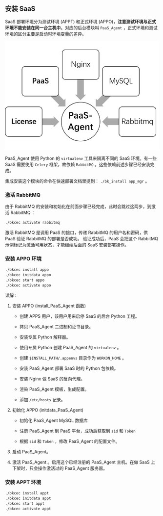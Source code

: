 ## 安装 SaaS

SaaS 部署环境分为测试环境 (APPT) 和正式环境 (APPO)，**注意测试环境与正式环境不能安装在同一台主机中**。对应的后台模块叫 `PaaS_Agent` ，正式环境和测试环境的区分主要是启动时环境变量的差异。


![Paas-Agent依赖简图](../../assets/PaaS_Agent_depends.png)

PaaS_Agent 使用 Python 的 `virtualenv` 工具来隔离不同的 SaaS 环境。有一些 SaaS 需要使用 `Celery` 框架，故依赖 `RabbitMQ` 。这些依赖前述步骤已经安装完成。

集成安装这个模块的命令在快速部署文档里提到： `./bk_install app_mgr` 。

### 激活 RabbitMQ

由于 RabbitMQ 的安装和初始化在前面步骤已经完成，此时会跳过这两步，到激活 RabbitMQ ：

```bash
./bkcec activate rabbitmq
```

激活 RabbitMQ 是调用 PaaS 的接口，传递 RabbitMQ 的用户名和密码，供 PaaS 验证 RabbitMQ 的部署是否成功。
验证成功后，PaaS 会把这个 RabbitMQ 示例标记为激活可用状态，才能继续后面的 SaaS 安装部署操作。

### 安装 APPO 环境

```bash
./bkcec install appo
./bkcec initdata appo
./bkcec start appo
./bkcec activate appo
 ```

详解：

1. 安装 APPO  (install_PaaS_Agent 函数)
    - 创建 APPS 用户，该用户用来启停 SaaS 的后台 Python 工程。

    - 拷贝 PaaS_Agent 二进制和证书目录。

    - 安装专属 Python 解释器。

    - 使用专属 Python 创建 PaaS_Agent 的 `virtualenv` 。

    - 创建 `$INSTALL_PATH/.appenvs` 目录作为 `WORKON_HOME` 。

    - 安装 PaaS_Agent 部署 SaaS 时的 Python 包依赖。

    - 安装 Nginx 做 SaaS 的反向代理。

    - 渲染 PaaS_Agent 模板，生成配置。

    - 添加 `/etc/hosts` 记录。

2. 初始化 APPO (initdata_PaaS_Agent)
    - 初始化 PaaS_Agent MySQL 数据库

    - 注册 PaaS_Agent 到 PaaS 平台，成功后获取到 `sid` 和 `Token`

    - 根据 `sid` 和 `Token` ，修改 PaaS_Agent 的配置文件。

3. 启动 PaaS_Agent。

4. 激活 PaaS_Agent 。启用这个已经注册的 PaaS_Agent 主机。在做 SaaS 上下架时，只会操作激活过的 PaaS_Agent 服务器。

### 安装 APPT 环境

```bash
./bkcec install appt
./bkcec initdata appt
./bkcec start appt
./bkcec activate appt
 ```
